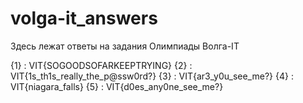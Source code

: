 # volga-it_answers
Здесь лежат ответы на задания Олимпиады Волга-IT

{1} : VIT{SOGOODSOFARKEEPTRYING}
{2} : VIT{1s_th1s_really_the_p@ssw0rd?}
{3} : VIT{ar3_y0u_see_me?}
{4} : VIT{niagara_falls}
{5} : VIT{d0es_any0ne_see_me?}
